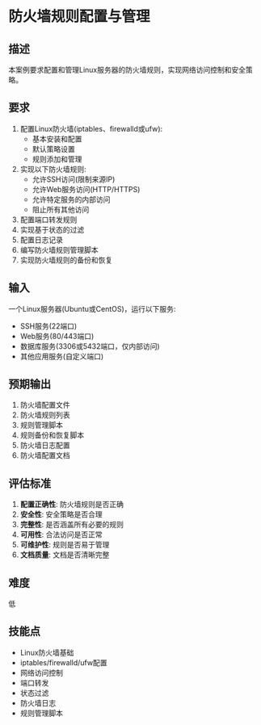 # 防火墙规则配置与管理

## 描述

本案例要求配置和管理Linux服务器的防火墙规则，实现网络访问控制和安全策略。

## 要求

1. 配置Linux防火墙(iptables、firewalld或ufw):
   - 基本安装和配置
   - 默认策略设置
   - 规则添加和管理
2. 实现以下防火墙规则:
   - 允许SSH访问(限制来源IP)
   - 允许Web服务访问(HTTP/HTTPS)
   - 允许特定服务的内部访问
   - 阻止所有其他访问
3. 配置端口转发规则
4. 实现基于状态的过滤
5. 配置日志记录
6. 编写防火墙规则管理脚本
7. 实现防火墙规则的备份和恢复

## 输入

一个Linux服务器(Ubuntu或CentOS)，运行以下服务:
- SSH服务(22端口)
- Web服务(80/443端口)
- 数据库服务(3306或5432端口，仅内部访问)
- 其他应用服务(自定义端口)

## 预期输出

1. 防火墙配置文件
2. 防火墙规则列表
3. 规则管理脚本
4. 规则备份和恢复脚本
5. 防火墙日志配置
6. 防火墙配置文档

## 评估标准

1. **配置正确性**: 防火墙规则是否正确
2. **安全性**: 安全策略是否合理
3. **完整性**: 是否涵盖所有必要的规则
4. **可用性**: 合法访问是否正常
5. **可维护性**: 规则是否易于管理
6. **文档质量**: 文档是否清晰完整

## 难度

低

## 技能点

- Linux防火墙基础
- iptables/firewalld/ufw配置
- 网络访问控制
- 端口转发
- 状态过滤
- 防火墙日志
- 规则管理脚本